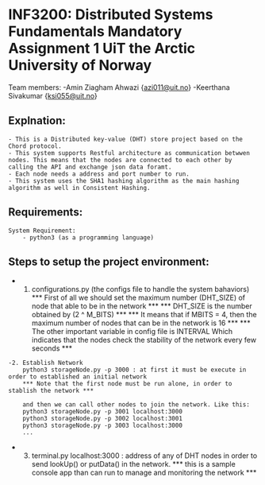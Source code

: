 INF3200: Distributed Systems Fundamentals Mandatory Assignment 1
UiT the Arctic University of Norway
================================================================

Team members:
	-Amin Ziagham Ahwazi {azi011@uit.no}
	-Keerthana Sivakumar {ksi055@uit.no}

Explnation:
-----------
	- This is a Distributed key-value (DHT) store project based on the Chord protocol. 
	- This system supports Restful architecture as communication betwwen nodes. This means that the nodes are connected to each other by calling the API and exchange json data foramt. 
	- Each node needs a address and port number to run.
	- This system uses the SHA1 hashing algorithm as the main hashing algorithm as well in Consistent Hashing.

Requirements: 
-------------
    System Requirement:
        - python3 (as a programming language)

Steps to setup the project environment:
---------------------------------------
   - 1. configurations.py (the configs file to handle the system bahaviors)
		*** First of all we should set the maximum number (DHT_SIZE) of node that able to be in the network ***
		*** DHT_SIZE is the number obtained by (2 ^ M_BITS) ***
		*** It means that if MBITS = 4, then the maximum number of nodes that can be in the network is 16 ***
		*** The other important variable in config file is INTERVAL Which indicates that the nodes check the stability of the network every few seconds ***
		
	-2. Establish Network
		python3 storageNode.py -p 3000 : at first it must be execute in order to established an initial network
		*** Note that the first node must be run alone, in order to stablish the network ***
		
		and then we can call other nodes to join the network. Like this:
		python3 storageNode.py -p 3001 localhost:3000
		python3 storageNode.py -p 3002 localhost:3001
		python3 storageNode.py -p 3003 localhost:3000
		...
		
   - 3. terminal.py localhost:3000 : address of any of DHT nodes in order to send lookUp() or putData() in the network.
		*** this is a sample console app than can run to manage and monitoring the network ***